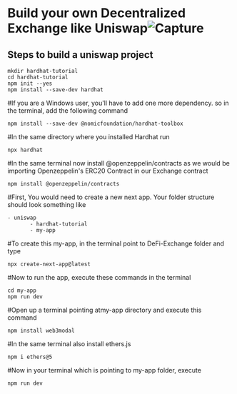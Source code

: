 # Build your own Decentralized Exchange like Uniswap![Capture](https://user-images.githubusercontent.com/121422342/236197964-d1f608b9-23e3-4072-992c-eb47e8af799d.PNG)
## Steps to build a uniswap project
```
mkdir hardhat-tutorial
cd hardhat-tutorial
npm init --yes
npm install --save-dev hardhat
```
#If you are a Windows user, you'll have to add one more dependency. so in the terminal, add the following command
```
npm install --save-dev @nomicfoundation/hardhat-toolbox
```
#In the same directory where you installed Hardhat run
```
npx hardhat
```
#In the same terminal now install @openzeppelin/contracts as we would be importing Openzeppelin's ERC20 Contract in our Exchange contract
```
npm install @openzeppelin/contracts
```
#First, You would need to create a new next app. Your folder structure should look something like
```
- uniswap
       - hardhat-tutorial
       - my-app
 ```
 #To create this my-app, in the terminal point to DeFi-Exchange folder and type
 ```
 npx create-next-app@latest
 ```
 #Now to run the app, execute these commands in the terminal
 ```
 cd my-app
npm run dev
```
#Open up a terminal pointing atmy-app directory and execute this command
```
npm install web3modal
```
#In the same terminal also install ethers.js
```
npm i ethers@5
```
#Now in your terminal which is pointing to my-app folder, execute
```
npm run dev
```
